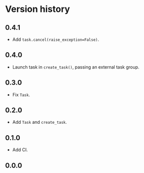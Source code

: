 # Version history

## 0.4.1

- Add `task.cancel(raise_exception=False)`.

## 0.4.0

- Launch task in `create_task()`, passing an external task group.

## 0.3.0

- Fix `Task`.

## 0.2.0

- Add `Task` and `create_task`.

## 0.1.0

- Add CI.

## 0.0.0
